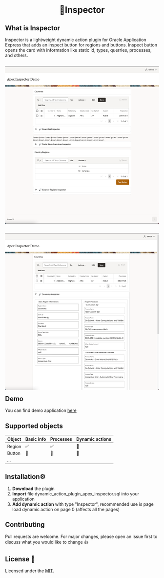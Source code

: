 
  <div align="center">
<h1> 🔎Inspector </h1>
</div>


## What is Inspector

Inspector is a lightweight dynamic action plugin for Oracle Application Express that adds an inspect button for regions and buttons. Inspect button opens the card with information like static id, types, querries, processes, and others.
<div style="float: left">
  <p align="center">
  <img src="others/inspector_closed.png" width="800" />
</p>
</div>

<div style="float: left">
  <p align="center">
  <img src="others/inspector_opened.png" width="800" />
</p>
</div>

## Demo

You can find demo application [here](https://apex.oracle.com/pls/apex/f?p=29374) 

## Supported objects

Object | Basic info | Processes | Dynamic actions
------------ | ------------- | ------------- | -------------
Region | ✅ | ✅ | 🚧
Button | 🚧 | 🚧 | 🚧
... | | |


## Installation⚙️

1. **Download** the plugin 
2. **Import** file dynamic_action_plugin_apex_inspector.sql into your application
3. **Add dynamic action** with type "Inspector", recommended use is page load dynamic action on page 0 (affects all the pages)

## Contributing
Pull requests are welcome. For major changes, please open an issue first to discuss what you would like to change 👍


## License 📝

Licensed under the [MIT](LICENSE).